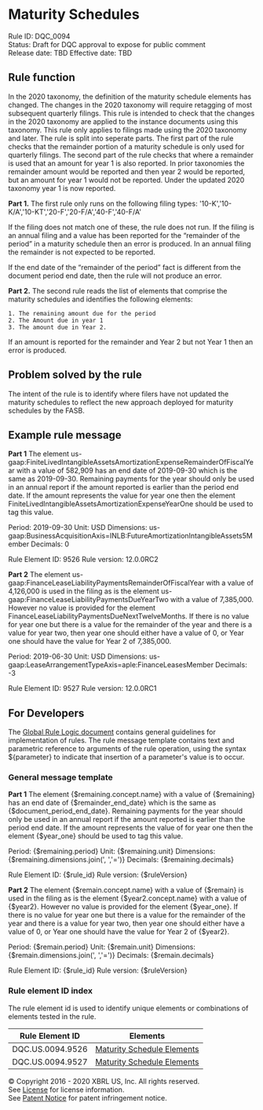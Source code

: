 # Maturity Schedules  
Rule ID: DQC_0094  
Status: Draft for DQC approval to expose for public comment  
Release date: TBD 
Effective date: TBD  

## Rule function
In the 2020 taxonomy, the definition of the maturity schedule elements has changed.  The changes in the 2020 taxonomy will require retagging of most subsequent quarterly filings.  This rule is intended to check that the changes in the 2020 taxonomy are applied to the instance documents using this taxonomy.  This rule only applies to filings made using the 2020 taxonomy and later. The rule is split into seperate parts.  The first part of the rule checks that the remainder portion of a maturity schedule is only used for quarterly filings.  The second part of the rule checks that where a remainder is used that an amount for year 1 is also reported.  In prior taxonomies the remainder amount would be reported and then year 2 would be reported, but an amount for year 1 would not be reported.  Under the updated 2020 taxonomy year 1 is now reported.

**Part 1.**
The first rule only runs on the following filing types: '10-K','10-K/A','10-KT','20-F','20-F/A','40-F','40-F/A'

If the filing does not match one of these, the rule does not run. If the filing is an annual filing and a value has been reported for the “remainder of the period” in a maturity schedule then an error is produced. In an annual filing the remainder is not expected to be reported.   

If the end date of the “remainder of the period” fact is different from the document period end date, then the rule will not produce an error.

**Part 2.**
The second rule reads the list of elements that comprise the maturity schedules and identifies the following elements:

	1. The remaining amount due for the period
	2. The Amount due in year 1
	3. The amount due in Year 2.

If an amount is reported for the remainder and Year 2 but not Year 1 then an error is produced.

## Problem solved by the rule
The intent of the rule is to identify where filers have not updated the maturity schedules to reflect the new approach deployed for maturity schedules by the FASB.

## Example rule message
**Part 1**
The element us-gaap:FiniteLivedIntangibleAssetsAmortizationExpenseRemainderOfFiscalYear with a value of 582,909 has an end date of 2019-09-30 which is the same as 2019-09-30. Remaining payments for the year should only be used in an annual report if the amount reported is earlier than the period end date.  If the amount represents the value for year one then the element FiniteLivedIntangibleAssetsAmortizationExpenseYearOne should be used to tag this value.

Period: 2019-09-30
Unit: USD
Dimensions: us-gaap:BusinessAcquisitionAxis=INLB:FutureAmortizationIntangibleAssets5Member
Decimals: 0

Rule Element ID: 9526
Rule version: 12.0.0RC2

**Part 2**
The element us-gaap:FinanceLeaseLiabilityPaymentsRemainderOfFiscalYear with a value of 4,126,000 is used in the filing as is the element us-gaap:FinanceLeaseLiabilityPaymentsDueYearTwo with a value of 7,385,000. However no value is provided for the element FinanceLeaseLiabilityPaymentsDueNextTwelveMonths. If there is no value for year one but there is a value for the remainder of the year and there is a value for year two, then year one should either have a value of 0, or Year one should have the value for Year 2 of 7,385,000.

Period: 2019-06-30
Unit: USD
Dimensions: us-gaap:LeaseArrangementTypeAxis=aple:FinanceLeasesMember
Decimals: -3

Rule Element ID: 9527
Rule version: 12.0.0RC1  

## For Developers
The [Global Rule Logic document](https://github.com/DataQualityCommittee/dqc_us_rules/blob/master/docs/GlobalRuleLogic.md) contains general guidelines for implementation of rules. The rule message template contains text and parametric reference to arguments of the rule operation, using the syntax ${parameter} to indicate that insertion of a parameter's value is to occur.

### General message template  
**Part 1**
The element {$remaining.concept.name} with a value of {$remaining} has an end date of {$remainder_end_date} which is the same as {$document_period_end_date}. Remaining payments for the year should only be used in an annual report if the amount reported is earlier than the period end date.  If the amount represents the value of for year one then the element {$year_one} should be used to tag this value.
 
Period: {$remaining.period}
Unit: {$remaining.unit}
Dimensions:{$remaining.dimensions.join(', ','=')}
Decimals: {$remaining.decimals}

Rule Element ID: {$rule_id}
Rule version: {$ruleVersion}

**Part 2**
The element {$remain.concept.name} with a value of {$remain} is used in the filing as is the element {$year2.concept.name} with a value of {$year2}. However no value is provided for the element {$year_one}. If there is no value for year one but there is a value for the remainder of the year and there is a value for year two, then year one should either have a value of 0, or Year one should have the value for Year 2 of {$year2}.

Period: {$remain.period}
Unit: {$remain.unit}
Dimensions:{$remain.dimensions.join(', ','=')}
Decimals: {$remain.decimals}

Rule Element ID: {$rule_id}
Rule version: {$ruleVersion}

### Rule element ID index
The rule element id is used to identify unique elements or combinations of elements tested in the rule.
   
|Rule Element ID|Elements|  
|--------|--------|  
|DQC.US.0094.9526|[Maturity Schedule Elements](dqc_us_rules/resources/DQC_US_0094/dqc_0094.csv)| 
|DQC.US.0094.9527|[Maturity Schedule Elements](dqc_us_rules/resources/DQC_US_0094/dqc_0094.csv)|  

© Copyright 2016 - 2020 XBRL US, Inc. All rights reserved.   
See [License](https://xbrl.us/dqc-license) for license information.  
See [Patent Notice](https://xbrl.us/dqc-patent) for patent infringement notice.  
